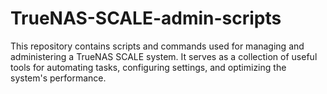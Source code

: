 # TrueNAS-SCALE-admin-scripts
This repository contains scripts and commands used for managing and administering a TrueNAS SCALE system. It serves as a collection of useful tools for automating tasks, configuring settings, and optimizing the system's performance.
